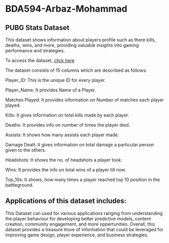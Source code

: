 # BDA594-Arbaz-Mohammad

## PUBG Stats Dataset

This dataset shows information about players profile such as there kills, deaths, wins, and more, providing valuable insights into gaming performance and strategies.

To access the dataset, [click here](https://www.kaggle.com/datasets/mohammadtalib786/pubg-stats-dataset?resource=download)

The dataset consists of 15 columns which are described as follows:

Player_ID: This is the unique ID for every player.

Player_Name: It provides Name of a Player.

Matches Played: It provides information on Number of matches each player played.

Kills: It gives information on total kills made by each player.

Deaths: It provides info on number of times the player died.

Assists: It shows how many assists each player made.

Damage Dealt: It gives information on total damage a particular person given to the others.

Headshots: It shows the no. of headshots a player took.

Wins: It provides the info on total wins of a player till now.

Top_10s: It shows, how many times a player reached top 10 position in the battleground.

## Applications of this dataset includes:

This Dataset can used for various applications ranging from understanding the player behaviour for developing better predictive models, content creation, community engagement, and more oppertunities.
Overall, this dataset provides a treasure trove of information that could be leveraged for improving game design, player experience, and business strategies.


